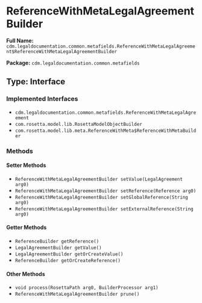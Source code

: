 # ReferenceWithMetaLegalAgreementBuilder

**Full Name:** `cdm.legaldocumentation.common.metafields.ReferenceWithMetaLegalAgreement$ReferenceWithMetaLegalAgreementBuilder`

**Package:** `cdm.legaldocumentation.common.metafields`

## Type: Interface

### Implemented Interfaces

- `cdm.legaldocumentation.common.metafields.ReferenceWithMetaLegalAgreement`
- `com.rosetta.model.lib.RosettaModelObjectBuilder`
- `com.rosetta.model.lib.meta.ReferenceWithMeta$ReferenceWithMetaBuilder`

### Methods

#### Setter Methods

- `ReferenceWithMetaLegalAgreementBuilder setValue(LegalAgreement arg0)`
- `ReferenceWithMetaLegalAgreementBuilder setReference(Reference arg0)`
- `ReferenceWithMetaLegalAgreementBuilder setGlobalReference(String arg0)`
- `ReferenceWithMetaLegalAgreementBuilder setExternalReference(String arg0)`

#### Getter Methods

- `ReferenceBuilder getReference()`
- `LegalAgreementBuilder getValue()`
- `LegalAgreementBuilder getOrCreateValue()`
- `ReferenceBuilder getOrCreateReference()`

#### Other Methods

- `void process(RosettaPath arg0, BuilderProcessor arg1)`
- `ReferenceWithMetaLegalAgreementBuilder prune()`


